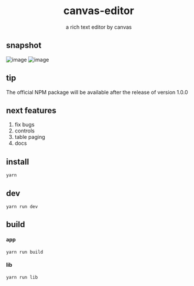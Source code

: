 <h1 align="center">canvas-editor</h1>

<p align="center"> a rich text editor by canvas</p>

## snapshot

![image](https://github.com/Hufe921/canvas-editor/blob/feature/pdf/src/assets/snapshots/pdf_v0.8.8_1.png)
![image](https://github.com/Hufe921/canvas-editor/blob/feature/pdf/src/assets/snapshots/pdf_v0.8.8_2.png)

## tip

The official NPM package will be available after the release of version 1.0.0

## next features

1. fix bugs
2. controls
3. table paging
4. docs

## install

`yarn`

## dev

`yarn run dev`

## build

#### app
`yarn run build`

#### lib
`yarn run lib`